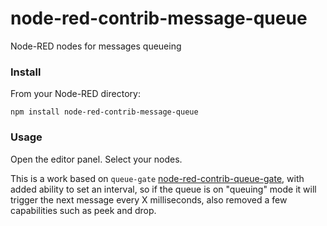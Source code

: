 # node-red-contrib-message-queue

Node-RED nodes for messages queueing

### Install

From your Node-RED directory:

`npm install node-red-contrib-message-queue`
    
### Usage

Open the editor panel. Select your nodes.

This is a work based on `queue-gate` [node-red-contrib-queue-gate](https://github.com/drmibell/node-red-contrib-queue-gate), with added ability to set an interval, so if the queue is on "queuing" mode it will trigger the next message every X milliseconds, also removed a few capabilities such as peek and drop.

